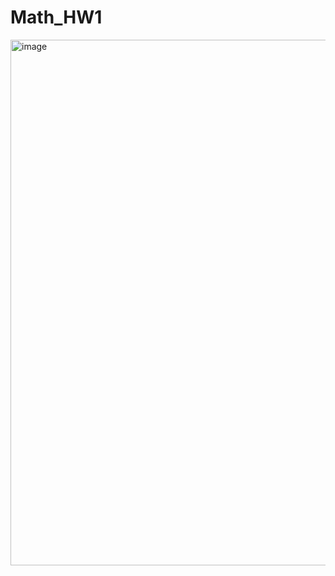 # Math_HW1
<img width="841" alt="image" src="https://github.com/JuliestJu/Math_HW1/assets/46191250/6e9ecba7-a1cc-431f-ba40-6f7d1c52350b">

